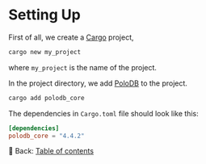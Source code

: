 # Setting Up

First of all, we create a [Cargo](https://doc.rust-lang.org/cargo/index.html) project,

```sh
cargo new my_project
```

where `my_project` is the name of the project.

In the project directory, we add [PoloDB](https://github.com/PoloDB/PoloDB) to the project.

```sh
cargo add polodb_core
```

The dependencies in `Cargo.toml` file should look like this:

```toml
[dependencies]
polodb_core = "4.4.2"
```

<!-- :arrow_right:  Next:  -->

:blue_book: Back: [Table of contents](./../README.md)
